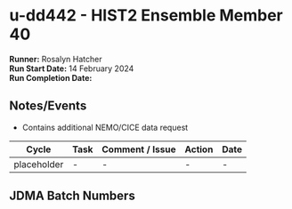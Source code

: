# u-dd442 - HIST2 Ensemble Member 40

**Runner:**  Rosalyn Hatcher  
**Run Start Date:** 14 February 2024  
**Run Completion Date:**  

## Notes/Events

* Contains additional NEMO/CICE data request

| Cycle | Task | Comment / Issue | Action | Date |
| ---   | ---  | ---             | ---    | ---  |
| placeholder   | -  | -             | -    | -  |

## JDMA Batch Numbers
